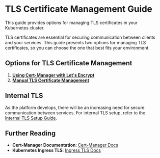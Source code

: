 # TLS Certificate Management Guide

This guide provides options for managing TLS certificates in your Kubernetes cluster.

TLS certificates are essential for securing communication between clients and your services. This guide presents two options for managing TLS certificates, so you can choose the one that best fits your environment.


## Options for TLS Certificate Management
1. [**Using Cert-Manager with Let's Encrypt**](cert-manager.md)
2. [**Manual TLS Certificate Management**](manual-tls.md)

## Internal TLS
As the platform develops, there will be an increasing need for secure communication between services. For internal TLS setup, refer to the [Internal TLS Setup Guide](internal-tls.md).

## Further Reading

- **Cert-Manager Documentation**: [Cert-Manager Docs](https://cert-manager.io/docs/)
- **Kubernetes Ingress TLS**: [Ingress TLS Docs](https://kubernetes.io/docs/concepts/services-networking/ingress/#tls)
